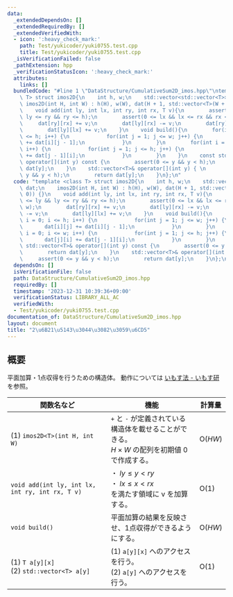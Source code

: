 ```yaml
---
data:
  _extendedDependsOn: []
  _extendedRequiredBy: []
  _extendedVerifiedWith:
  - icon: ':heavy_check_mark:'
    path: Test/yukicoder/yuki0755.test.cpp
    title: Test/yukicoder/yuki0755.test.cpp
  _isVerificationFailed: false
  _pathExtension: hpp
  _verificationStatusIcon: ':heavy_check_mark:'
  attributes:
    links: []
  bundledCode: "#line 1 \"DataStructure/CumulativeSum2D_imos.hpp\"\ntemplate <class\
    \ T> struct imos2D{\n    int h, w;\n    std::vector<std::vector<T>> dat;\n   \
    \ imos2D(int H, int W) : h(H), w(W), dat(H + 1, std::vector<T>(W + 1, 0)) {}\n\
    \    void add(int ly, int lx, int ry, int rx, T v){\n        assert(0 <= ly &&\
    \ ly <= ry && ry <= h);\n        assert(0 <= lx && lx <= rx && rx <= w);\n   \
    \     dat[ry][rx] += v;\n        dat[ly][rx] -= v;\n        dat[ry][lx] -= v;\n\
    \        dat[ly][lx] += v;\n    }\n    void build(){\n        for(int i = 0; i\
    \ <= h; i++) {\n            for(int j = 1; j <= w; j++) {\n                dat[i][j]\
    \ += dat[i][j - 1];\n            }\n        }\n        for(int i = 0; i <= w;\
    \ i++) {\n            for(int j = 1; j <= h; j++) {\n                dat[j][i]\
    \ += dat[j - 1][i];\n            }\n        }\n    }\n    const std::vector<T>&\
    \ operator[](int y) const {\n        assert(0 <= y && y < h);\n        return\
    \ dat[y];\n    }\n    std::vector<T>& operator[](int y) { \n        assert(0 <=\
    \ y && y < h);\n        return dat[y];\n    }\n};\n"
  code: "template <class T> struct imos2D{\n    int h, w;\n    std::vector<std::vector<T>>\
    \ dat;\n    imos2D(int H, int W) : h(H), w(W), dat(H + 1, std::vector<T>(W + 1,\
    \ 0)) {}\n    void add(int ly, int lx, int ry, int rx, T v){\n        assert(0\
    \ <= ly && ly <= ry && ry <= h);\n        assert(0 <= lx && lx <= rx && rx <=\
    \ w);\n        dat[ry][rx] += v;\n        dat[ly][rx] -= v;\n        dat[ry][lx]\
    \ -= v;\n        dat[ly][lx] += v;\n    }\n    void build(){\n        for(int\
    \ i = 0; i <= h; i++) {\n            for(int j = 1; j <= w; j++) {\n         \
    \       dat[i][j] += dat[i][j - 1];\n            }\n        }\n        for(int\
    \ i = 0; i <= w; i++) {\n            for(int j = 1; j <= h; j++) {\n         \
    \       dat[j][i] += dat[j - 1][i];\n            }\n        }\n    }\n    const\
    \ std::vector<T>& operator[](int y) const {\n        assert(0 <= y && y < h);\n\
    \        return dat[y];\n    }\n    std::vector<T>& operator[](int y) { \n   \
    \     assert(0 <= y && y < h);\n        return dat[y];\n    }\n};\n"
  dependsOn: []
  isVerificationFile: false
  path: DataStructure/CumulativeSum2D_imos.hpp
  requiredBy: []
  timestamp: '2023-12-31 10:39:36+09:00'
  verificationStatus: LIBRARY_ALL_AC
  verifiedWith:
  - Test/yukicoder/yuki0755.test.cpp
documentation_of: DataStructure/CumulativeSum2D_imos.hpp
layout: document
title: "2\u6B21\u5143\u3044\u3082\u3059\u6CD5"
---
```


## 概要
平面加算・1点収得を行うための構造体。 
動作については <a href = "https://imoz.jp/algorithms/imos_method.html">いもす法 - いもす研</a> を参照。

|関数名など|機能|計算量|
|---------|----|-----|
|(1) `imos2D<T>(int H, int W)`| `+` と `-` が定義されている構造体を載せることができる。<br> $H \times W$ の配列を初期値 $0$ で作成する。| $\text{O}(HW)$ |
|`void add(int ly, int lx, int ry, int rx, T v)`|・ $ly \leq y < ry$ <br>・ $lx \leq x < rx$ <br> を満たす領域に $\text{v}$ を加算する。| $\text{O}(1)$|
|`void build()`| 平面加算の結果を反映させ、1点収得ができるようにする。| $\text{O}(HW)$ |
|(1) `T a[y][x]` <br> (2) `std::vector<T> a[y]`|(1) `a[y][x]` へのアクセスを行う。 <br> (2) `a[y]` へのアクセスを行う。| $\text{O}(1)$ |
